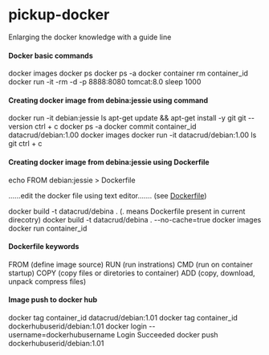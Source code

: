 # pickup-docker
Enlarging the docker knowledge with a guide line

#### Docker basic commands
docker images
docker ps
docker ps -a
docker container rm container_id
docker run -it -rm -d -p 8888:8080 tomcat:8.0 sleep 1000

#### Creating docker image from debina:jessie using command
docker run -it debian:jessie
ls
apt-get update && apt-get install -y git
git --version
ctrl + c
docker ps -a
docker commit container_id datacrud/debian:1.00
docker images
docker run -it datacrud/debian:1.00
ls
git
ctrl + c

#### Creating docker image from debina:jessie using Dockerfile
echo FROM debian:jessie > Dockerfile

......edit the docker file using text editor....... (see <a href="https://github.com/sabbiryan/pickup-docker/blob/master/Dockerfile">Dockerfile</a>)

docker build -t datacrud/debina . (. means Dockerfile present in current direcotry)
docker build -t datacrud/debina . --no-cache=true
docker images
docker run container_id


#### Dockerfile keywords
FROM (define image source)
RUN (run instrations)
CMD (run on container startup)
COPY (copy files or diretories to container)
ADD (copy, download, unpack compress files)

#### Image push to docker hub
docker tag container_id datacrud/debian:1.01
docker tag container_id dockerhubuserid/debian:1.01
docker login --username=dockerhubusername
Login Succeeded
docker push dockerhubuserid/debian:1.01

